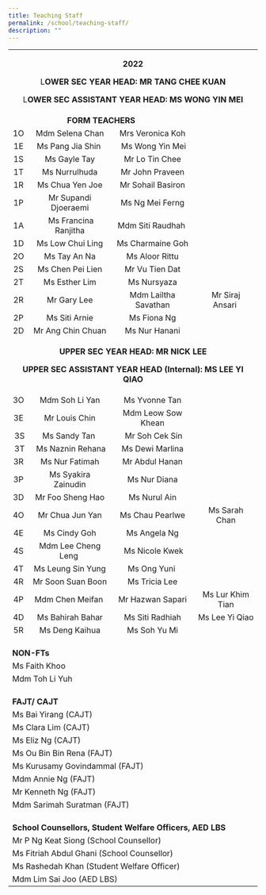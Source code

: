 ```yaml
---
title: Teaching Staff
permalink: /school/teaching-staff/
description: ""
---
```

<table>
<tbody>
<tr>
<td colspan="4">
<p style="text-align: center;"><strong>2022</strong></p>
<p style="text-align: center;">L<strong>OWER SEC YEAR HEAD: MR TANG CHEE KUAN</strong></p>
<p style="text-align: center;">L<strong>OWER SEC ASSISTANT YEAR HEAD: MS WONG YIN MEI</strong></p>
</div>
</td>
</tr>
<tr>
<td style="text-align: center;" colspan="3"><strong>FORM TEACHERS</strong></td>
</tr>
<tr>
<td style="text-align: center;">1O</td>
<td style="text-align: center;">Mdm Selena Chan</td>
<td style="text-align: center;">Mrs Veronica Koh</td>
</tr>
<tr>
<td style="text-align: center;">1E</td>
<td style="text-align: center;">Ms Pang Jia Shin&nbsp;</td>
<td style="text-align: center;">&nbsp;Ms Wong Yin Mei</td>
</tr>
<tr>
<td style="text-align: center;">1S</td>
<td style="text-align: center;">Ms Gayle Tay</td>
<td style="text-align: center;">Mr Lo Tin Chee</td>
</tr>
<tr>
<td style="text-align: center;">1T</td>
<td style="text-align: center;">Ms Nurrulhuda</td>
<td style="text-align: center;">Mr John Praveen</td>
</tr>
<tr>
<td style="text-align: center;">1R</td>
<td style="text-align: center;">Ms Chua Yen Joe</td>
<td style="text-align: center;">Mr Sohail Basiron</td>
</tr>
<tr>
<td style="text-align: center;">1P</td>
<td style="text-align: center;">Mr Supandi Djoeraemi</td>
<td style="text-align: center;">Ms Ng Mei Ferng</td>
</tr>
<tr>
<td style="text-align: center;">1A</td>
<td style="text-align: center;">&nbsp;Ms Francina Ranjitha</td>
<td style="text-align: center;">Mdm Siti Raudhah&nbsp;</td>
</tr>
<tr>
<td style="text-align: center;">1D</td>
<td style="text-align: center;">Ms Low Chui Ling</td>
<td style="text-align: center;">Ms Charmaine Goh</td>
<tr>
<td style="text-align: center;">2O</td>
<td style="text-align: center;">Ms Tay An Na</td>
<td style="text-align: center;">Ms Aloor Rittu</td>
</tr>
<tr>
<td style="text-align: center;">2S</td>
<td style="text-align: center;">Ms Chen Pei Lien</td>
<td style="text-align: center;">Mr Vu Tien Dat</td>
</tr>
<tr>
<td style="text-align: center;">2T</td>
<td style="text-align: center;">Ms Esther Lim</td>
<td style="text-align: center;">Ms Nursyaza</td>
</tr>
<tr>
<td style="text-align: center;">2R</td>
<td style="text-align: center;">Mr Gary Lee</td>
<td style="text-align: center;">Mdm Lailtha Savathan</td>
<td style="text-align: center;">Mr Siraj Ansari&nbsp;</td>
</tr>
<tr>
<td style="text-align: center;">2P</td>
<td style="text-align: center;">Ms Siti Arnie</td>
<td style="text-align: center;">Ms Fiona Ng</td>
</tr>
<tr>
<td style="text-align: center;">2D</td>
<td style="text-align: center;">Mr Ang Chin Chuan</td>
<td style="text-align: center;">Ms Nur Hanani</td>
</tr>
<tr>
<td colspan="4">
<p style="text-align: center;"><strong>UPPER SEC YEAR HEAD: MR NICK LEE</strong></p>
<div>
<p style="text-align: center;"><strong>UPPER SEC ASSISTANT YEAR HEAD (Internal): MS LEE YI QIAO</strong></p>
</div>
</td>
</tr>
<tr>
<td style="text-align: center;">3O</td>
<td style="text-align: center;">Mdm Soh Li Yan</td>
<td style="text-align: center;">Ms Yvonne Tan</td>
</tr>
<tr>
<td style="text-align: center;">3E</td>
<td style="text-align: center;">Mr Louis Chin</td>
<td style="text-align: center;">Mdm Leow Sow Khean</td>
</tr>
<tr>
<td style="text-align: center;">&nbsp;3S</td>
<td style="text-align: center;">Ms Sandy Tan&nbsp;</td>
<td style="text-align: center;">&nbsp;Mr Soh Cek Sin</td>
</tr>
<tr>
<td style="text-align: center;">&nbsp;3T</td>
<td style="text-align: center;">&nbsp;Ms Naznin Rehana</td>
<td style="text-align: center;">Ms Dewi Marlina</td>
</tr>
<tr>
<td style="text-align: center;">3R</td>
<td style="text-align: center;">Ms Nur Fatimah</td>
<td style="text-align: center;">Mr Abdul Hanan</td>
</tr>
<tr>
<td style="text-align: center;">3P</td>
<td style="text-align: center;">Ms Syakira Zainudin</td>
<td style="text-align: center;">Ms Nur Diana</td>
</tr>
<tr>
<td style="text-align: center;">3D</td>
<td style="text-align: center;">Mr Foo Sheng Hao</td>
<td style="text-align: center;">Ms Nurul Ain</td>
</tr>
<tr>
<td style="text-align: center;">4O</td>
<td style="text-align: center;">Mr Chua Jun Yan</td>
<td style="text-align: center;">Ms Chau Pearlwe</td>
<td style="text-align: center;">Ms Sarah Chan</td>
</tr>
<tr>
<td style="text-align: center;">4E</td>
<td style="text-align: center;">Ms Cindy Goh</td>
<td style="text-align: center;">Ms Angela Ng</td>
</tr>
<tr>
<td style="text-align: center;">4S</td>
<td style="text-align: center;">Mdm Lee Cheng Leng&nbsp;</td>
<td style="text-align: center;">&nbsp;Ms Nicole Kwek</td>
</tr>
<tr>
<td style="text-align: center;">4T</td>
<td style="text-align: center;">Ms Leung Sin Yung</td>
<td style="text-align: center;">Ms Ong Yuni&nbsp;</td>
</tr>
<tr>
<td style="text-align: center;">4R</td>
<td style="text-align: center;">Mr Soon Suan Boon</td>
<td style="text-align: center;">Ms Tricia Lee</td>
</tr>
<tr>
<td style="text-align: center;">4P</td>
<td style="text-align: center;">Mdm Chen Meifan&nbsp;</td>
<td style="text-align: center;">Mr Hazwan Sapari</td>
<td style="text-align: center;">Ms Lur Khim Tian</td>
</tr>
<tr>
<td style="text-align: center;">4D</td>
<td style="text-align: center;">Ms Bahirah Bahar</td>
<td style="text-align: center;">Ms Siti Radhiah</td>
<td style="text-align: center;">Ms Lee Yi Qiao</td>
</tr>
<tr>
<td style="text-align: center;">5R</td>
<td style="text-align: center;">Ms Deng Kaihua</td>
<td style="text-align: center;">Ms Soh Yu Mi</td>
</tr>
<tr>
<td colspan="4">&nbsp;<strong><br />NON-FTs</strong></td>
</tr>
<tr>
<td colspan="4">Ms Faith Khoo</td>
</tr>
<tr>

</tr>
<tr>
<td colspan="4">Mdm Toh Li Yuh</td>
</tr>
<tr>
</tr>
<tr>
<td colspan="4">&nbsp;<br /><strong>FAJT/ CAJT</strong></td>
</tr>
<tr>
<td colspan="4">Ms Bai Yirang (CAJT)</td>
</tr>
<tr>
<td colspan="4">Ms Clara Lim (CAJT)</td>
</tr>
<tr>
<td colspan="4">Ms Eliz Ng (CAJT)</td>
</tr>
<tr>
<td colspan="4">Ms Ou Bin Bin Rena (FAJT)</td>
</tr>
<tr>
<td colspan="4">Ms Kurusamy Govindammal (FAJT)</td>
</tr>
<tr>
<td colspan="4">Mdm Annie Ng (FAJT)</td>
</tr>
<tr>
<td colspan="4">Mr Kenneth Ng (FAJT)</td>
</tr>
<tr>

</tr>
<tr>
<td colspan="4">Mdm Sarimah Suratman (FAJT)</td>
</tr>
<tr>

</tr>
<tr>
<td colspan="4"><br /><strong>School Counsellors, Student Welfare Officers, AED LBS</strong></td>
</tr>
<tr>
<td colspan="4">Mr P Ng Keat Siong (School Counsellor)</td>
</tr>
<tr>
<td colspan="4">Ms Fitriah Abdul Ghani (School Counsellor)</td>
</tr>
<tr>
<td colspan="4">Ms Rashedah Khan (Student Welfare Officer)</td>
</tr>
<tr>
<td colspan="4">Mdm Lim Sai Joo (AED LBS)</td>
<tr>